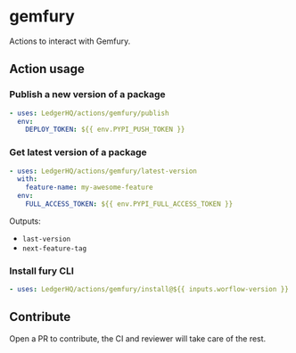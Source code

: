 # gemfury

Actions to interact with Gemfury.

## Action usage

### Publish a new version of a package

```yaml
- uses: LedgerHQ/actions/gemfury/publish
  env:
    DEPLOY_TOKEN: ${{ env.PYPI_PUSH_TOKEN }}
```

### Get latest version of a package

```yaml
- uses: LedgerHQ/actions/gemfury/latest-version
  with:
    feature-name: my-awesome-feature
  env:
    FULL_ACCESS_TOKEN: ${{ env.PYPI_FULL_ACCESS_TOKEN }}
```

Outputs:

- `last-version`
- `next-feature-tag`

### Install fury CLI

```yaml
- uses: LedgerHQ/actions/gemfury/install@${{ inputs.worflow-version }}
```

## Contribute

Open a PR to contribute, the CI and reviewer will take care of the rest.
